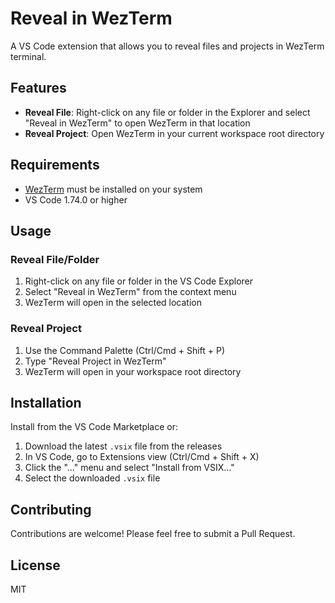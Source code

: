 # Reveal in WezTerm

A VS Code extension that allows you to reveal files and projects in WezTerm terminal.

## Features

- **Reveal File**: Right-click on any file or folder in the Explorer and select "Reveal in WezTerm" to open WezTerm in that location
- **Reveal Project**: Open WezTerm in your current workspace root directory

## Requirements

- [WezTerm](https://wezfurlong.org/wezterm/) must be installed on your system
- VS Code 1.74.0 or higher

## Usage

### Reveal File/Folder
1. Right-click on any file or folder in the VS Code Explorer
2. Select "Reveal in WezTerm" from the context menu
3. WezTerm will open in the selected location

### Reveal Project
1. Use the Command Palette (Ctrl/Cmd + Shift + P)
2. Type "Reveal Project in WezTerm"
3. WezTerm will open in your workspace root directory

## Installation

Install from the VS Code Marketplace or:

1. Download the latest `.vsix` file from the releases
2. In VS Code, go to Extensions view (Ctrl/Cmd + Shift + X)
3. Click the "..." menu and select "Install from VSIX..."
4. Select the downloaded `.vsix` file

## Contributing

Contributions are welcome! Please feel free to submit a Pull Request.

## License

MIT
